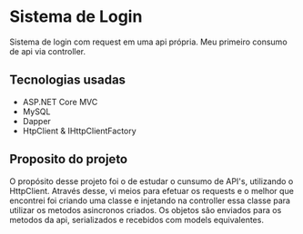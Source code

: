 <h1> Sistema de Login </h1>
Sistema de login com request em uma api própria. 
Meu primeiro consumo de api via controller.


<h2><strong>Tecnologias usadas</strong></h2>
<ul>
  <li>ASP.NET Core MVC</li>
  <li>MySQL</li>
  <li>Dapper</li>
  <li>HtpClient & IHttpClientFactory</li>
</ul>
<h2><strong>Proposito do projeto</strong></h2>

<p>O propósito desse projeto foi o de estudar o cunsumo de API's, utilizando o HttpClient. 
  Através desse, vi meios para efetuar os requests e o melhor que encontrei foi criando uma classe
  e injetando na controller essa classe para utilizar os metodos asincronos criados. Os objetos são enviados para os metodos da api, serializados e recebidos com models equivalentes. </p>
